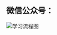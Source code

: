 ## 微信公众号：

![学习流程图](https://github.com/Wspace5/iOSMultiThreading/blob/master/MultiThreading/MultiThreading/webwxgetmsgimg.jpeg?raw=true)